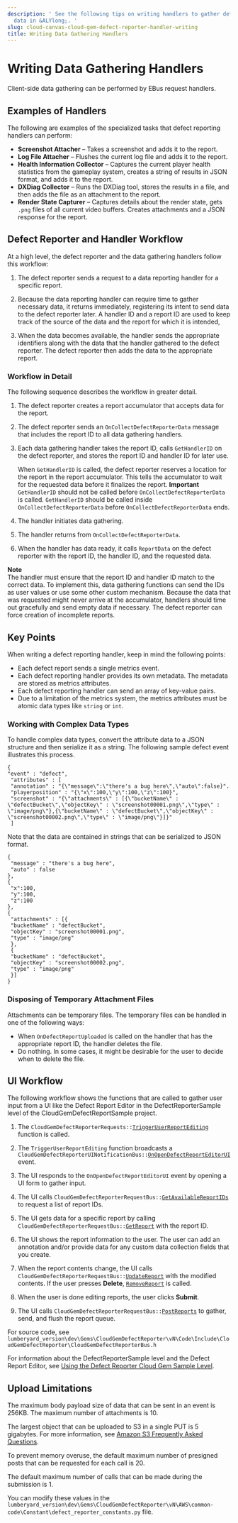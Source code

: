 ```yaml
---
description: ' See the following tips on writing handlers to gather defect reporting
  data in &ALYlong;. '
slug: cloud-canvas-cloud-gem-defect-reporter-handler-writing
title: Writing Data Gathering Handlers
---
```

# Writing Data Gathering Handlers<a name="cloud-canvas-cloud-gem-defect-reporter-handler-writing"></a>

Client\-side data gathering can be performed by EBus request handlers\.

## Examples of Handlers<a name="cloud-canvas-cloud-gem-defect-reporter-handler-writing-examples"></a>

 The following are examples of the specialized tasks that defect reporting handlers can perform:
+ **Screenshot Attacher** – Takes a screenshot and adds it to the report\.
+ **Log File Attacher** – Flushes the current log file and adds it to the report\.
+ **Health Information Collector** – Captures the current player health statistics from the gameplay system, creates a string of results in JSON format, and adds it to the report\.
+ **DXDiag Collector** – Runs the DXDiag tool, stores the results in a file, and then adds the file as an attachment to the report\.
+ **Render State Capturer** – Captures details about the render state, gets `.png` files of all current video buffers\. Creates attachments and a JSON response for the report\.

## Defect Reporter and Handler Workflow<a name="cloud-canvas-cloud-gem-defect-reporter-handler-writing-defect-reporter-and-handler-workflow"></a>

At a high level, the defect reporter and the data gathering handlers follow this workflow:

1. The defect reporter sends a request to a data reporting handler for a specific report\.

1. Because the data reporting handler can require time to gather necessary data, it returns immediately, registering its intent to send data to the defect reporter later\. A handler ID and a report ID are used to keep track of the source of the data and the report for which it is intended,

1. When the data becomes available, the handler sends the appropriate identifiers along with the data that the handler gathered to the defect reporter\. The defect reporter then adds the data to the appropriate report\.

### Workflow in Detail<a name="cloud-canvas-cloud-gem-defect-reporter-handler-writing-defect-reporter-and-handler-workflow-detail"></a>

The following sequence describes the workflow in greater detail\.

1. The defect reporter creates a report accumulator that accepts data for the report\.

1. The defect reporter sends an `OnCollectDefectReporterData` message that includes the report ID to all data gathering handlers\.

1. Each data gathering handler takes the report ID, calls `GetHandlerID` on the defect reporter, and stores the report ID and handler ID for later use\.

   When `GetHandlerID` is called, the defect reporter reserves a location for the report in the report accumulator\. This tells the accumulator to wait for the requested data before it finalizes the report\.
**Important**  
`GetHandlerID` should not be called before `OnCollectDefectReporterData` is called\. `GetHandlerID` should be called inside `OnCollectDefectReporterData` before `OnCollectDefectReporterData` ends\.

1. The handler initiates data gathering\.

1. The handler returns from `OnCollectDefectReporterData`\.

1. When the handler has data ready, it calls `ReportData` on the defect reporter with the report ID, the handler ID, and the requested data\.

**Note**  
The handler must ensure that the report ID and handler ID match to the correct data\. To implement this, data gathering functions can send the IDs as user values or use some other custom mechanism\.
Because the data that was requested might never arrive at the accumulator, handlers should time out gracefully and send empty data if necessary\. The defect reporter can force creation of incomplete reports\.

## Key Points<a name="cloud-canvas-cloud-gem-defect-reporter-handler-writing-key-points"></a>

When writing a defect reporting handler, keep in mind the following points:
+ Each defect report sends a single metrics event\.
+ Each defect reporting handler provides its own metadata\. The metadata are stored as metrics attributes\.
+ Each defect reporting handler can send an array of key\-value pairs\.
+ Due to a limitation of the metrics system, the metrics attributes must be atomic data types like `string` or `int`\.

### Working with Complex Data Types<a name="cloud-canvas-cloud-gem-defect-reporter-handler-complex-data-types"></a>

To handle complex data types, convert the attribute data to a JSON structure and then serialize it as a string\. The following sample defect event illustrates this process\.

```
{
"event" : "defect",
 "attributes" : [
 "annotation" : "{\"message\":\"there's a bug here\",\"auto\":false}".
 "playerposition" : "{\"x\":100,\"y\":100,\"z\":100}",
 "screenshot" : "{\"attachments\" : [{\"bucketName\" : \"defectBucket\",\"objectKey\" : \"screenshot00001.png\",\"type\" : \"image/png\"},{\"bucketName\" : \"defectBucket\",\"objectKey\" : \"screenshot00002.png\",\"type\" : \"image/png\"}]}"
 ]
```

Note that the data are contained in strings that can be serialized to JSON format\.

```
{
 "message" : "there's a bug here",
 "auto" : false
},
{
 "x":100,
 "y":100,
 "z":100
},
{
 "attachments" : [{
 "bucketName" : "defectBucket",
 "objectKey" : "screenshot00001.png",
 "type" : "image/png"
 },
 {
 "bucketName" : "defectBucket",
 "objectKey" : "screenshot00002.png",
 "type" : "image/png"
 }]
}
```

### Disposing of Temporary Attachment Files<a name="cloud-canvas-cloud-gem-defect-reporter-handler-writing-disposing-of-temporary-attachment-files"></a>

Attachments can be temporary files\. The temporary files can be handled in one of the following ways:
+ When `OnDefectReportUploaded` is called on the handler that has the appropriate report ID, the handler deletes the file\.
+ Do nothing\. In some cases, it might be desirable for the user to decide when to delete the file\.

## UI Workflow<a name="cloud-canvas-cloud-gem-defect-reporter-handler-writing-ui-workflow"></a>

The following workflow shows the functions that are called to gather user input from a UI like the Defect Report Editor in the DefectReporterSample level of the CloudGemDefectReportSample project\.

1. The `CloudGemDefectReporterRequests::`[`TriggerUserReportEditing`](cloud-canvas-cloud-gem-defect-reporter-ebus-interfaces.md#cloud-canvas-cloud-gem-defect-reporter-ebus-triggeruserreportediting) function is called\.

1. The `TriggerUserReportEditing` function broadcasts a `CloudGemDefectReporterUINotificationBus::`[`OnOpenDefectReportEditorUI`](cloud-canvas-cloud-gem-defect-reporter-ebus-interfaces.md#cloud-canvas-cloud-gem-defect-reporter-ebus-onopendefectreporteditorui) event\.

1. The UI responds to the `OnOpenDefectReportEditorUI` event by opening a UI form to gather input\.

1. The UI calls `CloudGemDefectReporterRequestBus::`[`GetAvailableReportIDs`](cloud-canvas-cloud-gem-defect-reporter-ebus-interfaces.md#cloud-canvas-cloud-gem-defect-reporter-ebus-getavailablereportids) to request a list of report IDs\.

1. The UI gets data for a specific report by calling `CloudGemDefectReporterRequestBus::`[`GetReport`](cloud-canvas-cloud-gem-defect-reporter-ebus-interfaces.md#cloud-canvas-cloud-gem-defect-reporter-ebus-getreport) with the report ID\.

1. The UI shows the report information to the user\. The user can add an annotation and/or provide data for any custom data collection fields that you create\.

1. When the report contents change, the UI calls `CloudGemDefectReporterRequestBus::`[`UpdateReport`](cloud-canvas-cloud-gem-defect-reporter-ebus-interfaces.md#cloud-canvas-cloud-gem-defect-reporter-ebus-updatereport) with the modified contents\. If the user presses **Delete**, [`RemoveReport`](cloud-canvas-cloud-gem-defect-reporter-ebus-interfaces.md#cloud-canvas-cloud-gem-defect-reporter-ebus-removereport) is called\.

1. When the user is done editing reports, the user clicks **Submit**\.

1. The UI calls `CloudGemDefectReporterRequestBus::`[`PostReports`](cloud-canvas-cloud-gem-defect-reporter-ebus-interfaces.md#cloud-canvas-cloud-gem-defect-reporter-ebus-postreports) to gather, send, and flush the report queue\.

For source code, see `lumberyard_version\dev\Gems\CloudGemDefectReporter\vN\Code\Include\CloudGemDefectReporter\CloudGemDefectReporterBus.h`

For information about the DefectReporterSample level and the Defect Report Editor, see [Using the Defect Reporter Cloud Gem Sample Level](/docs/userguide/gems/cloud-canvas/defect-reporter-sample-level.md)\.

## Upload Limitations<a name="cloud-canvas-cloud-gem-defect-reporter-handler-writing-upload-limitations"></a>

The maximum body payload size of data that can be sent in an event is 256KB\. The maximum number of attachments is 10\. 

The largest object that can be uploaded to S3 in a single PUT is 5 gigabytes\. For more information, see [Amazon S3 Frequently Asked Questions](https://aws.amazon.com/s3/faqs/)\.

To prevent memory overuse, the default maximum number of presigned posts that can be requested for each call is 20\. 

The default maximum number of calls that can be made during the submission is 1\. 

You can modify these values in the `lumberyard_version\dev\Gems\CloudGemDefectReporter\vN\AWS\common-code\Constant\defect_reporter_constants.py` file\.